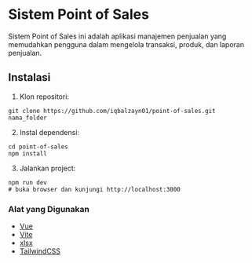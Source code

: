 # Sistem Point of Sales

Sistem Point of Sales ini adalah aplikasi manajemen penjualan yang memudahkan pengguna dalam mengelola transaksi, produk, dan laporan penjualan.

## Instalasi

1. Klon repositori:

```
git clone https://github.com/iqbalzayn01/point-of-sales.git nama_folder
```

2. Instal dependensi:

```
cd point-of-sales
npm install
```

3. Jalankan project:

```
npm run dev
# buka browser dan kunjungi http://localhost:3000
```

### Alat yang Digunakan

- [Vue](https://vuejs.org/)
- [Vite](https://vitejs.dev/)
- [xlsx](https://www.npmjs.com/package/xlsx)
- [TailwindCSS](https://tailwindcss.com/)
